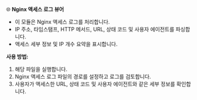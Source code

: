 🌐 **Nginx 액세스 로그 뷰어**

- 이 모듈은 Nginx 액세스 로그를 처리합니다.
- IP 주소, 타임스탬프, HTTP 메서드, URL, 상태 코드 및 사용자 에이전트를 파싱합니다.
- 액세스 세부 정보 및 IP 개수 요약을 표시합니다.

**사용 방법:**
1. 해당 파일을 실행합니다.
2. Nginx 액세스 로그 파일의 경로를 설정하고 로그를 검토합니다.
3. 사용자가 액세스한 URL, 상태 코드 및 사용자 에이전트와 같은 세부 정보를 확인합니다.
